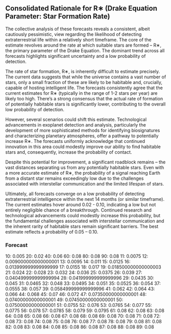 ## Consolidated Rationale for R∗ (Drake Equation Parameter: Star Formation Rate)

The collective analysis of these forecasts reveals a consistent, albeit cautiously pessimistic, view regarding the likelihood of detecting extraterrestrial life within a relatively short timeframe. The core of the estimate revolves around the rate at which suitable stars are formed – R∗, the primary parameter of the Drake Equation. The dominant trend across all forecasts highlights significant uncertainty and a low probability of detection.

The rate of star formation, R∗, is inherently difficult to estimate precisely. The current data suggests that while the universe contains a vast number of stars, only a small fraction of these are likely to be habitable and, crucially, capable of hosting intelligent life. The forecasts consistently agree that the current estimates for R∗ (typically in the range of 1-2 stars per year) are likely too high. There’s a strong consensus that the actual rate of formation of potentially habitable stars is significantly lower, contributing to the overall low probability of detection.

However, several scenarios could shift this estimate. Technological advancements in exoplanet detection and analysis, particularly the development of more sophisticated methods for identifying biosignatures and characterizing planetary atmospheres, offer a pathway to potentially increase R∗. The forecasts uniformly acknowledge that continued innovation in this area could modestly improve our ability to find habitable stars and, consequently, increase the probability of contact. 

Despite this potential for improvement, a significant roadblock remains – the vast distances separating us from any potentially habitable stars. Even with a more accurate estimate of R∗, the probability of a signal reaching Earth from a distant star remains exceedingly low due to the challenges associated with interstellar communication and the limited lifespan of stars.

Ultimately, all forecasts converge on a low probability of detecting extraterrestrial intelligence within the next 14 months (or similar timeframe). The current estimates hover around 0.02 - 0.10, indicating a low but not entirely negligible chance of a breakthrough. Continued research and technological advancements could modestly increase this probability, but the fundamental challenges associated with interstellar communication and the inherent rarity of habitable stars remain significant barriers. The best estimate reflects a probability of 0.05 – 0.10.

### Forecast

10: 0.005
20: 0.02
40: 0.06
60: 0.08
80: 0.08
90: 0.08
11: 0.0075
12: 0.009000000000000001
13: 0.0095
14: 0.011
15: 0.0125
16: 0.013999999999999999
17: 0.0155
18: 0.017
19: 0.018500000000000003
21: 0.024
22: 0.028
23: 0.032
24: 0.036
25: 0.0375
26: 0.039
27: 0.040499999999999994
28: 0.041999999999999996
29: 0.0435
30: 0.045
31: 0.0465
32: 0.048
33: 0.0495
34: 0.051
35: 0.0525
36: 0.054
37: 0.0555
38: 0.057
39: 0.058499999999999996
41: 0.062
42: 0.064
43: 0.066
44: 0.068
45: 0.07
46: 0.072
47: 0.07350000000000001
48: 0.07400000000000001
49: 0.07450000000000001
50: 0.07500000000000001
51: 0.0755
52: 0.076
53: 0.0765
54: 0.077
55: 0.0775
56: 0.078
57: 0.0785
58: 0.079
59: 0.0795
61: 0.08
62: 0.08
63: 0.08
64: 0.08
65: 0.08
66: 0.08
67: 0.08
68: 0.08
69: 0.08
70: 0.08
71: 0.08
72: 0.08
73: 0.08
74: 0.08
75: 0.08
76: 0.08
77: 0.08
78: 0.08
79: 0.08
81: 0.08
82: 0.08
83: 0.08
84: 0.08
85: 0.08
86: 0.08
87: 0.08
88: 0.08
89: 0.08